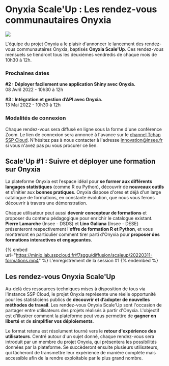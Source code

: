 # Onyxia Scale'Up : Les rendez-vous communautaires Onyxia

![](../.gitbook/assets/#ScaleUp.png)

L'équipe du projet Onyxia a le plaisir d'annoncer le lancement des rendez-vous communautaires Onyxia, baptisés **Onyxia Scale'Up**. Ces rendez-vous mensuels se tiendront tous les deuxièmes vendredis de chaque mois de 10h30 à 12h.

### Prochaines dates

**#2 : Déployer facilement une application Shiny avec Onyxia.**\
08 Avril 2022 - 10h30 à 12h

**#3 : Intégration et gestion d’API avec Onyxia.**\
13 Mai 2022 - 10h30 à 12h

### Modalités de connexion

Chaque rendez-vous sera diffusé en ligne sous la forme d'une conférence Zoom. Le lien de connexion sera annoncé à l'avance sur le [channel Tchap SSP Cloud](https://matrix.to/#/#SSPCloudXDpAw6v:agent.finances.tchap.gouv.fr). N'hésitez pas à nous contacter à l'adresse innovation@insee.fr si vous n'avez pas pu vous procurer ce lien.

## Scale'Up #1 : Suivre et déployer une formation sur Onyxia

La plateforme Onyxia est l’espace idéal pour **se former aux différents langages statistiques** (comme R ou Python), découvrir de **nouveaux outils** et s'initier aux **bonnes pratiques**. Onyxia dispose d'ores et déjà d'un large catalogue de formations, en constante évolution, que nous vous ferons découvrir à travers une démonstration.

Chaque utilisateur peut aussi **devenir concepteur de formations** et proposer du contenu pédagogique pour enrichir le catalogue existant. **Pierre Lamarche** (Insee - DSDS) et **Lino Galiana**  (Insee - DESE) présenteront respectivement l'**offre de formation R et Python**, et vous montreront en particulier comment tirer parti d'Onyxia pour **proposer des formations interactives et engageantes**.

{% embed url="https://minio.lab.sspcloud.fr/f7sggu/diffusion/scaleup/20220311-formations.mp4" %}
L'enregistrement de la session #1
{% endembed %}



## Les rendez-vous Onyxia Scale'Up

Au-delà des ressources techniques mises à disposition de tous via l'instance SSP Cloud, le projet Onyxia représente une réelle opportunité pour les statisticiens publics de **découvrir et d’adopter de nouvelles méthodes de travail**. Les rendez-vous Onyxia Scale'Up sont l'occasion de partager entre utilisateurs des projets réalisés à partir d'Onyxia. L'objectif est d'illustrer comment la plateforme peut vous permettre de **gagner en liberté** et de **simplifier vos déploiements**.

Le format retenu est résolument tourné vers le **retour d'expérience des utilisateurs**. Centré autour d'un sujet donné, chaque rendez-vous sera introduit par un membre du projet Onyxia, qui présentera les possibilités données par la plateforme. Se succèderont ensuite plusieurs utilisateurs, qui tâcheront de transmettre leur expérience de manière complète mais accessible afin de la rendre exploitable par le plus grand nombre.

